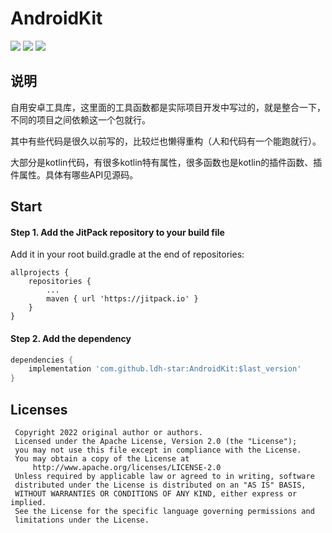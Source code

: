 
# AndroidKit

[![](https://jitpack.io/v/ldh-star/AndroidKit.svg)](https://jitpack.io/#ldh-star/AndroidKit) ![](https://img.shields.io/badge/author-ldh-orange.svg) ![](https://img.shields.io/hexpm/l/plug.svg)

## 说明

自用安卓工具库，这里面的工具函数都是实际项目开发中写过的，就是整合一下，不同的项目之间依赖这一个包就行。

其中有些代码是很久以前写的，比较烂也懒得重构（人和代码有一个能跑就行）。

大部分是kotlin代码，有很多kotlin特有属性，很多函数也是kotlin的插件函数、插件属性。具体有哪些API见源码。

## Start

#### Step 1. Add the JitPack repository to your build file

Add it in your root build.gradle at the end of repositories:

```gradlex
allprojects {
	repositories {
		...
		maven { url 'https://jitpack.io' }
	}
}
```

#### Step 2. Add the dependency

```gradle
dependencies {
	implementation 'com.github.ldh-star:AndroidKit:$last_version'
}
```

## Licenses

```
 Copyright 2022 original author or authors.
 Licensed under the Apache License, Version 2.0 (the "License");
 you may not use this file except in compliance with the License.
 You may obtain a copy of the License at
     http://www.apache.org/licenses/LICENSE-2.0
 Unless required by applicable law or agreed to in writing, software
 distributed under the License is distributed on an "AS IS" BASIS,
 WITHOUT WARRANTIES OR CONDITIONS OF ANY KIND, either express or implied.
 See the License for the specific language governing permissions and
 limitations under the License.
```
